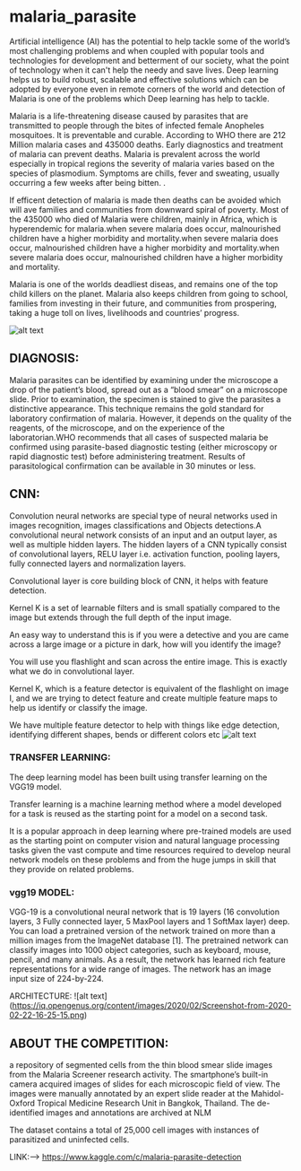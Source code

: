 # malaria_parasite

Artificial intelligence (AI) has the potential to help tackle some of the world’s most challenging problems and when coupled with popular tools and technologies for development and betterment of our society, what the point of technology when it can't help the needy and save lives. Deep learning helps us to build robust, scalable and effective solutions which can be adopted by everyone even in remote corners of the world and detection of Malaria is one of the problems which Deep learning has help to tackle.

Malaria is a life-threatening disease caused by parasites that are transmitted to people through the bites of infected female Anopheles mosquitoes. It is preventable and curable. According to WHO there are 212 Million malaria cases and 435000 deaths. Early diagnostics and treatment of malaria can prevent deaths. Malaria is prevalent across the world especially in tropical regions the severity of malaria varies based on the species of plasmodium. Symptoms are chills, fever and sweating, usually occurring a few weeks after being bitten. .

If efficent detection of malaria is made then deaths can be avoided which will ave families and communities from downward spiral of poverty. Most of the 435000 who died of Malaria were children, mainly in Africa, which is hyperendemic for malaria.when severe malaria does occur, malnourished children have a higher morbidity and mortality.when severe malaria does occur, malnourished children have a higher morbidity and mortality.when severe malaria does occur, malnourished children have a higher morbidity and mortality.

Malaria is one of the worlds deadliest diseas, and remains one of the top child killers on the planet. Malaria also keeps children from going to school, families from investing in their future, and communities from prospering, taking a huge toll on lives, livelihoods and countries’ progress.

![alt text](https://user-images.githubusercontent.com/37455387/58866717-c6ec2980-86d6-11e9-811b-d4e0a9c922c9.png)

## DIAGNOSIS:
Malaria parasites can be identified by examining under the microscope a drop of the patient’s blood, spread out as a “blood smear” on a microscope slide. Prior to examination, the specimen is stained to give the parasites a distinctive appearance. This technique remains the gold standard for laboratory confirmation of malaria. However, it depends on the quality of the reagents, of the microscope, and on the experience of the laboratorian.WHO recommends that all cases of suspected malaria be confirmed using parasite-based diagnostic testing (either microscopy or rapid diagnostic test) before administering treatment. Results of parasitological confirmation can be available in 30 minutes or less.

## CNN:
Convolution neural networks are special type of neural networks used in images recognition, images classifications and Objects detections.A convolutional neural network consists of an input and an output layer, as well as multiple hidden layers. The hidden layers of a CNN typically consist of convolutional layers, RELU layer i.e. activation function, pooling layers, fully connected layers and normalization layers.

Convolutional layer is core building block of CNN, it helps with feature detection.

Kernel K is a set of learnable filters and is small spatially compared to the image but extends through the full depth of the input image.

An easy way to understand this is if you were a detective and you are came across a large image or a picture in dark, how will you identify the image?

You will use you flashlight and scan across the entire image. This is exactly what we do in convolutional layer.

Kernel K, which is a feature detector is equivalent of the flashlight on image I, and we are trying to detect feature and create multiple feature maps to help us identify or classify the image.

We have multiple feature detector to help with things like edge detection, identifying different shapes, bends or different colors etc
![alt text](https://user-images.githubusercontent.com/37455387/58934834-3fabbe00-8789-11e9-81bf-5950375c5757.jpeg)

### TRANSFER LEARNING:
The deep learning model has been built using transfer learning on the VGG19 model.

Transfer learning is a machine learning method where a model developed for a task is reused as the starting point for a model on a second task.

It is a popular approach in deep learning where pre-trained models are used as the starting point on computer vision and natural language processing tasks given the vast compute and time resources required to develop neural network models on these problems and from the huge jumps in skill that they provide on related problems.

### vgg19 MODEL:
VGG-19 is a convolutional neural network that is 19 layers (16 convolution layers, 3 Fully connected layer, 5 MaxPool layers and 1 SoftMax layer) deep. You can load a pretrained version of the network trained on more than a million images from the ImageNet database [1]. The pretrained network can classify images into 1000 object categories, such as keyboard, mouse, pencil, and many animals. As a result, the network has learned rich feature representations for a wide range of images. The network has an image input size of 224-by-224. 

ARCHITECTURE:
![alt text] (https://iq.opengenus.org/content/images/2020/02/Screenshot-from-2020-02-22-16-25-15.png)

## ABOUT THE COMPETITION:
a repository of segmented cells from the thin blood smear slide images from the Malaria Screener research activity. The smartphone’s built-in camera acquired images of slides for each microscopic field of view. The images were manually annotated by an expert slide reader at the Mahidol-Oxford Tropical Medicine Research Unit in Bangkok, Thailand. The de-identified images and annotations are archived at NLM

The dataset contains a total of 25,000 cell images with instances of parasitized and uninfected cells.

LINK:--> https://www.kaggle.com/c/malaria-parasite-detection

